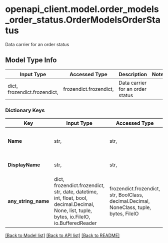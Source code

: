 # openapi_client.model.order_models_order_status.OrderModelsOrderStatus

Data carrier for an order status

## Model Type Info
Input Type | Accessed Type | Description | Notes
------------ | ------------- | ------------- | -------------
dict, frozendict.frozendict,  | frozendict.frozendict,  | Data carrier for an order status | 

### Dictionary Keys
Key | Input Type | Accessed Type | Description | Notes
------------ | ------------- | ------------- | ------------- | -------------
**Name** | str,  | str,  | Status name. Unique identifier. | [optional] 
**DisplayName** | str,  | str,  | Status display name | [optional] 
**any_string_name** | dict, frozendict.frozendict, str, date, datetime, int, float, bool, decimal.Decimal, None, list, tuple, bytes, io.FileIO, io.BufferedReader | frozendict.frozendict, str, BoolClass, decimal.Decimal, NoneClass, tuple, bytes, FileIO | any string name can be used but the value must be the correct type | [optional]

[[Back to Model list]](../../README.md#documentation-for-models) [[Back to API list]](../../README.md#documentation-for-api-endpoints) [[Back to README]](../../README.md)

